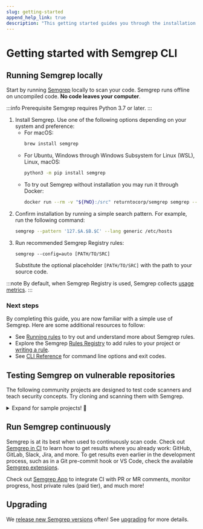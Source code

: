 ```yaml
---
slug: getting-started
append_help_link: true
description: "This getting started guides you through the installation of Semgrep, shows you how to run Semgrep locally, and provides an overview of benefits which you may reap by using Semgrep CI."
---
```


# Getting started with Semgrep CLI

## Running Semgrep locally

Start by running [Semgrep](https://github.com/returntocorp/semgrep/) locally to scan your code. Semgrep runs offline on uncompiled code. **No code leaves your computer**.

:::info Prerequisite
Semgrep requires Python 3.7 or later.
:::

1. Install Semgrep. Use one of the following options depending on your system and preference:
    - For macOS:
        ```sh
        brew install semgrep
        ```
    - For Ubuntu, Windows through Windows Subsystem for Linux (WSL), Linux, macOS:
        ```sh
        python3 -m pip install semgrep
        ```
    - To try out Semgrep without installation you may run it through Docker:
        ```sh
        docker run --rm -v "${PWD}:/src" returntocorp/semgrep semgrep --config=auto
        ```
2. Confirm installation by running a simple search pattern. For example, run the following command:
    ```sh
    semgrep --pattern '127.$A.$B.$C' --lang generic /etc/hosts
    ```
3. Run recommended Semgrep Registry rules:
    <pre class="language-bash"><code>semgrep --config=auto [<span className="placeholder">PATH/TO/SRC</span>]</code></pre>
    Substitute the optional placeholder <code>[<span className="placeholder">PATH/TO/SRC</span>]</code> with the path to your source code.

:::note
By default, when Semgrep Registry is used, Semgrep collects [usage metrics](./metrics.md).
:::

### Next steps

By completing this guide, you are now familiar with a simple use of Semgrep. Here are some additional resources to follow:

- See [Running rules](./running-rules.md) to try out and understand more about Semgrep rules.
- Explore the Semgrep [Rules Registry](https://semgrep.dev/r) to add rules to your project or [writing a rule](./writing-rules/overview.md).
- See [CLI Reference](./cli-reference.md) for command line options and exit codes.

## Testing Semgrep on vulnerable repositories

The following community projects are designed to test code scanners and teach security concepts. Try cloning and scanning them with Semgrep.

<details><summary>Expand for sample projects! 🎉</summary>
<p>

```sh
# juice-shop, a vulnerable Node.js + Express app:
git clone https://github.com/bkimminich/juice-shop
cd juice-shop
semgrep --config=auto

# Or if you don't have Semgrep installed, replace the semgrep command with:
docker run --rm -v "$(pwd)/juice-shop:/src" returntocorp/semgrep semgrep --config p/security-audit /src

# Try railsgoat, a vulnerable Ruby on Rails app:
git clone https://github.com/OWASP/railsgoat
cd railsgoat
semgrep --config=auto

# govwa, a vulnerable Go app:
git clone https://github.com/0c34/govwa
cd govwa
semgrep --config=auto 

# Vulnerable-Flask-App, vulnerable Python + Flask:
git clone https://github.com/we45/Vulnerable-Flask-App
cd Vulnerable-Flask-App
semgrep --config=auto 

# WebGoat, a vulnerable Java + Spring app:
git clone https://github.com/WebGoat/WebGoat
cd WebGoat
semgrep --config=auto 
```

</p>
</details>

## Run Semgrep continuously

Semgrep is at its best when used to continuously scan code. Check out [Semgrep in CI](semgrep-ci/overview.md/) to learn how to get results where you already work: GitHub, GitLab, Slack, Jira, and more. To get results even earlier in the development process, such as in a Git pre-commit hook or VS Code, check the available [Semgrep extensions](./extensions.md).

Check out [Semgrep App](https://semgrep.dev/manage) to integrate CI with PR or MR comments, monitor progress, host private rules (paid tier), and much more! 

## Upgrading

We [release new Semgrep versions](https://github.com/returntocorp/semgrep/releases) often! See [upgrading](./upgrading.md) for more details.
